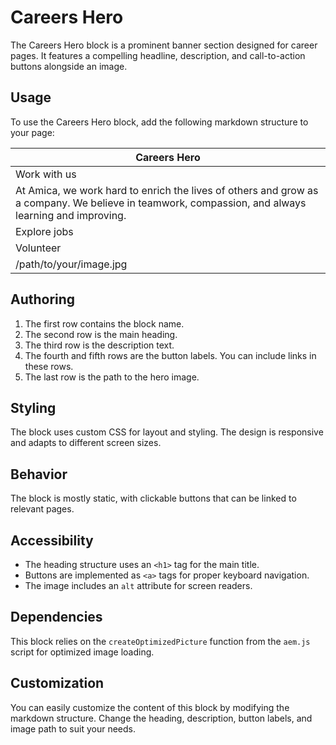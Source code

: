 # Careers Hero

The Careers Hero block is a prominent banner section designed for career pages. It features a compelling headline, description, and call-to-action buttons alongside an image.

## Usage

To use the Careers Hero block, add the following markdown structure to your page:

| Careers Hero |
|--------------|
| Work with us |
| At Amica, we work hard to enrich the lives of others and grow as a company. We believe in teamwork, compassion, and always learning and improving. |
| Explore jobs |
| Volunteer |
| /path/to/your/image.jpg |

## Authoring

1. The first row contains the block name.
2. The second row is the main heading.
3. The third row is the description text.
4. The fourth and fifth rows are the button labels. You can include links in these rows.
5. The last row is the path to the hero image.

## Styling

The block uses custom CSS for layout and styling. The design is responsive and adapts to different screen sizes.

## Behavior

The block is mostly static, with clickable buttons that can be linked to relevant pages.

## Accessibility

- The heading structure uses an `<h1>` tag for the main title.
- Buttons are implemented as `<a>` tags for proper keyboard navigation.
- The image includes an `alt` attribute for screen readers.

## Dependencies

This block relies on the `createOptimizedPicture` function from the `aem.js` script for optimized image loading.

## Customization

You can easily customize the content of this block by modifying the markdown structure. Change the heading, description, button labels, and image path to suit your needs.
